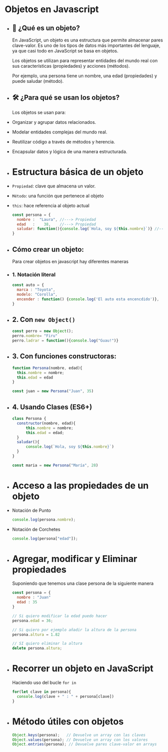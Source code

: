 # Objetos en Javascript
- ## 📌 ¿Qué es un objeto?
  
  En JavaScript, un objeto es una estructura que permite almacenar pares clave-valor. Es uno de los tipos de datos más importantes del lenguaje, ya que casi todo en JavaScript se basa en objetos.
  
  Los objetos se utilizan para representar entidades del mundo real con sus características (propiedades) y acciones (métodos).
  
  Por ejemplo, una persona tiene un nombre, una edad (propiedades) y puede saludar (método).
- ## 🛠️ ¿Para qué se usan los objetos?
  
  Los objetos se usan para:
- Organizar y agrupar datos relacionados.
- Modelar entidades complejas del mundo real.
- Reutilizar código a través de métodos y herencia.
- Encapsular datos y lógica de una manera estructurada.
- # Estructura básica de un objeto
- `Propiedad`: clave que almacena un valor.
- `Método`: una función que pertenece al objeto
- `this`: hace referencia al objeto actual
  
  ```javascript
  const persona = {
    nombre :  "Laura", //---> Propiedad
    edad   :    38,    //---> Propiedad
    saludar: function(){console.log(`Hola, soy ${this.nombre}`)} //---> Método
  }
  ```
- ## Cómo crear un objeto:
  
  Para crear objetos en javascript hay diferentes maneras
- ### 1. Notación literal
  
  ```javascript
  const auto = {
    marca : "Toyota",
    modelo: "Corolla",
    encender : function() {console.log('El auto esta encencdido')},
  }
  ```
- ## 2. Con `new Object()`
  
  ```javascript
  const perro = new Object();
  perro.nombre= "Firu"
  perro.ladrar = function(){console.log("Guau!")}
  ```
- ## 3. Con funciones constructoras:
  
  ```javascript
  function Persona(nombre, edad){
    this.nombre = nombre;
    this.edad = edad
  }
  
  const juan = new Persona("Juan", 35)
  ```
- ## 4. Usando Clases (ES6+)
  
  ```javascript
  class Persona {
    constructor(nombre, edad){
        this.nombre = nombre;
        this.edad = edad;
    }
    saludar(){
        console.log(`Hola, soy ${this.nombre}`)
    }
  }
  
  const maria = new Persona("María", 28)
  ```
- # Acceso a las propiedades de un objeto
- Notación de Punto
  
  ```javascript
  console.log(persona.nombre);
  ```
- Notación de Corchetes
  
  ```javascript
  console.log(persona["edad"]);
  ```
- # Agregar, modificar y Eliminar propiedades
  
  Suponiendo que tenemos una clase persona de la siguiente manera
  
  ```javascript
  const persona = {
    nombre : "Juan"
    edad : 35
  }
  
  // Si quiero modificar la edad puedo hacer
  persona.edad = 36;
  
  // Si quiero por ejemplo añadir la altura de la persona 
  persona.altura = 1.82
  
  // SI quiero eliminar la altura
  delete persona.altura;
  ```
- # Recorrer un objeto en JavaScript
  
  Haciendo uso del bucle `for in`
  
  ```javascript
  for(let clave in persona){
    console.log(clave + " : " + persona[clave])
  }
  ```
- # Método útiles con objetos
  
  ```javascript
  Object.keys(persona);   // Devuelve un array con las claves
  Object.values(persona); // Devuelve un array con los valores
  Object.entries(persona); // Devuelve pares clave-valor en arrays
  ```
